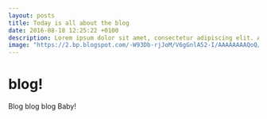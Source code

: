 ```yaml
---
layout: posts
title: Today is all about the blog
date: 2016-08-18 12:25:22 +0100
description: Lorem ipsum dolor sit amet, consectetur adipiscing elit. Aliquam at dignissim tortor, eget pretium augue. Proin ultricies tempus risus vel tincidunt. Fusce et ex sed diam efficitur faucibus. Aliquam erat volutpat. Fusce sit amet augue ultricies, pellentesque sem ac, congue sapien. 
image: "https://2.bp.blogspot.com/-W93Db-rjJoM/V6gGnlA52-I/AAAAAAAAQoQ/uaAYYk4lhME-o1ZUdZK3SGqU4oBP8hmMgCLcB/s1600/7%2BTips%2Bto%2BRun%2BCoding%2BBlog%2BSuccessfully.jpg"
---
```


# blog!

Blog blog blog Baby!
